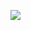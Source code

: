 ![](https://cdn-mineru.openxlab.org.cn/result/2025-09-04/b893c592-42d2-4080-82a4-321460af6293/5193cda355a2be6b22781311e27ff6ec90c16a7e8172d2933980edf028f83893.jpg)